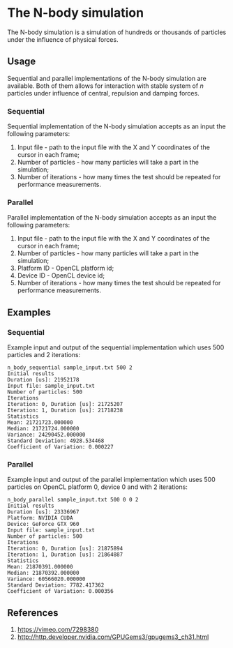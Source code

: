 # The N-body simulation
The N-body simulation is a simulation of hundreds or thousands of particles under the influence of physical forces.

## Usage
Sequential and parallel implementations of the N-body simulation are available. Both of them allows for interaction with stable system of _n_ particles under influence of central, repulsion and damping forces.

### Sequential
Sequential implementation of the N-body simulation accepts as an input the following parameters:

1. Input file - path to the input file with the X and Y coordinates of the cursor in each frame;
1. Number of particles - how many particles will take a part in the simulation;
1. Number of iterations - how many times the test should be repeated for performance measurements.

### Parallel
Parallel implementation of the N-body simulation accepts as an input the following parameters:

1. Input file - path to the input file with the X and Y coordinates of the cursor in each frame;
1. Number of particles - how many particles will take a part in the simulation;
1. Platform ID - OpenCL platform id;
1. Device ID - OpenCL device id;
1. Number of iterations - how many times the test should be repeated for performance measurements.

## Examples
### Sequential
Example input and output of the sequential implementation which uses 500 particles and 2 iterations:

    n_body_sequential sample_input.txt 500 2
    Initial results
    Duration [us]: 21952178
    Input file: sample_input.txt
    Number of particles: 500
    Iterations
    Iteration: 0, Duration [us]: 21725207
    Iteration: 1, Duration [us]: 21718238
    Statistics
    Mean: 21721723.000000
    Median: 21721724.000000
    Variance: 24290452.000000
    Standard Deviation: 4928.534468
    Coefficient of Variation: 0.000227

### Parallel
Example input and output of the parallel implementation which uses 500 particles on OpenCL platform 0, device 0 and with 2 iterations:

    n_body_parallel sample_input.txt 500 0 0 2
    Initial results
    Duration [us]: 23336967
    Platform: NVIDIA CUDA
    Device: GeForce GTX 960
    Input file: sample_input.txt
    Number of particles: 500
    Iterations
    Iteration: 0, Duration [us]: 21875894
    Iteration: 1, Duration [us]: 21864887
    Statistics
    Mean: 21870391.000000
    Median: 21870392.000000
    Variance: 60566020.000000
    Standard Deviation: 7782.417362
    Coefficient of Variation: 0.000356

## References
1. https://vimeo.com/7298380
1. http://http.developer.nvidia.com/GPUGems3/gpugems3_ch31.html
